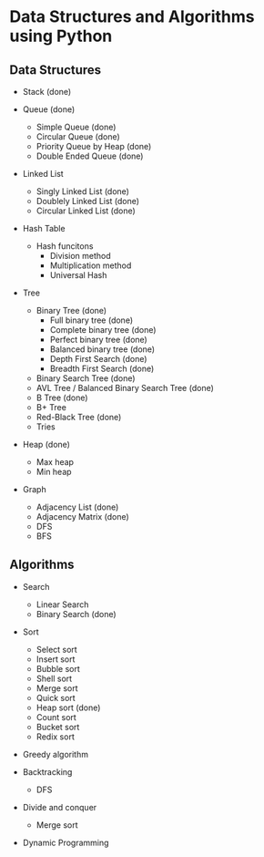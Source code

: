 # Data Structures and Algorithms using Python

## Data Structures

- Stack (done)

- Queue (done)
    + Simple Queue (done)
    + Circular Queue (done)
    + Priority Queue by Heap (done)
    + Double Ended Queue (done)

- Linked List
    + Singly Linked List (done)
    + Doublely Linked List (done)
    + Circular Linked List (done)

- Hash Table
    + Hash funcitons
        + Division method
        + Multiplication method
        + Universal Hash

- Tree
    + Binary Tree (done)
        - Full binary tree (done)
        - Complete binary tree (done)
        - Perfect binary tree (done)
        - Balanced binary tree (done)
        + Depth First Search (done)
        + Breadth First Search (done)
    + Binary Search Tree (done)
    + AVL Tree / Balanced Binary Search Tree (done)
    + B Tree (done)
    + B+ Tree
    + Red-Black Tree (done)
    + Tries    

- Heap (done)
    + Max heap
    + Min heap

- Graph
    + Adjacency List (done)
    + Adjacency Matrix (done)
    + DFS
    + BFS

## Algorithms

- Search
    + Linear Search
    + Binary Search (done)

- Sort
    + Select sort
    + Insert sort
    + Bubble sort
    + Shell sort
    + Merge sort
    + Quick sort
    + Heap sort (done)
    + Count sort
    + Bucket sort
    + Redix sort

- Greedy algorithm

- Backtracking
    + DFS

- Divide and conquer
    + Merge sort

- Dynamic Programming